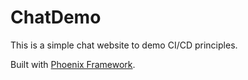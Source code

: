 # ChatDemo
This is a simple chat website to demo CI/CD principles.

Built with [Phoenix Framework](https://www.phoenixframework.org/).
